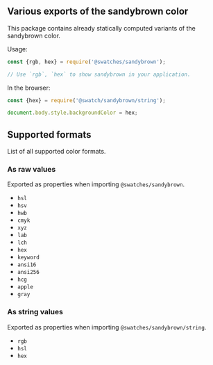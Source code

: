 ## Various exports of the sandybrown color

This package contains already statically computed variants of the sandybrown color.

Usage:
```js
const {rgb, hex} = require('@swatches/sandybrown');

// Use `rgb`, `hex` to show sandybrown in your application.
```

In the browser:
```js
const {hex} = require('@swatch/sandybrown/string');

document.body.style.backgroundColor = hex;
```

## Supported formats


List of all supported color formats.

### As raw values

Exported as properties when importing `@swatches/sandybrown`.

- `hsl`
- `hsv`
- `hwb`
- `cmyk`
- `xyz`
- `lab`
- `lch`
- `hex`
- `keyword`
- `ansi16`
- `ansi256`
- `hcg`
- `apple`
- `gray`

### As string values

Exported as properties when importing `@swatches/sandybrown/string`.

- `rgb`
- `hsl`
- `hex`
